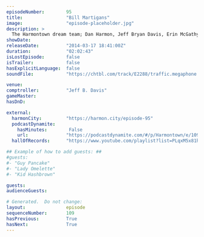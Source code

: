 ```yaml
---
episodeNumber:        95
title:                "Bill Martigans"
image:                "episode-placeholder.jpg"
description: >
  The Harmontown dream team; Dan Harmon, Jeff Bryan Davis, Erin McGathy, Mitch Hurwitz and Kumail Nanjiani recap SXSW; Fred Phelps death bed and later, Spencer returns for a roaring session of D&D!
showDate:             
releaseDate:          "2014-03-17 18:41:00Z"
duration:             "02:02:43"
isLostEpisode:        false
isTrailer:            false
hasExplicitLanguage:  false
soundFile:            "https://chtbl.com/track/E2288/traffic.megaphone.fm/STA4041552340.mp3?updated=1556133291"

venue:                
comptroller:          "Jeff B. Davis"
gameMaster:           
hasDnD:               

external:
  harmonCity:         "https://harmon.city/episode-95"
  podcastDynamite:
    hasMinutes:        False
    url:              "https://podcastdynamite.com/#/p/Harmontown/e/109/95"
  hallOfRecords:      "https://www.youtube.com/playlist?list=PLqxM5x81hNOYq_HDIedn9G4vOh3KNBKrz"

## Example of how to add guests: ##
#guests:
#- "Guy Pancake"
#- "Lady Omelette"
#- "Kid Hashbrown"

guests:
audienceGuests:

# Generated.  Do not change:
layout:               episode
sequenceNumber:       109
hasPrevious:          True
hasNext:              True
---
```


<!-- The episode description will be rendered here -->
<!-- Add your content below here -->

